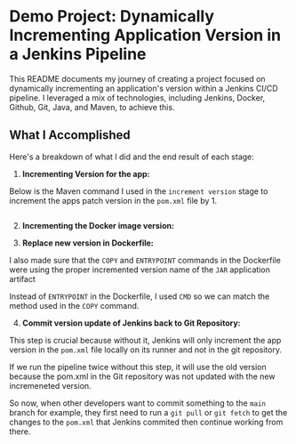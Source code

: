 # Demo Project: Dynamically Incrementing Application Version in a Jenkins Pipeline

 This README documents my journey of creating a project focused on dynamically incrementing an application's version within a Jenkins CI/CD pipeline. I leveraged a mix of technologies, including Jenkins, Docker, Github, Git, Java, and Maven, to achieve this.

## What I Accomplished

Here's a breakdown of what I did and the end result of each stage:


1. **Incrementing Version for the app:**

Below is the Maven command I used in the `increment version` stage to increment the apps patch version in the `pom.xml` file by 1.

```groovy

```

<have claude explain the code>


2. **Incrementing the Docker image version:**


3. **Replace new version in Dockerfile:**

I also made sure that the `COPY` and `ENTRYPOINT` commands in the Dockerfile were using the proper incremented version name of the `JAR` application artifact 

Instead of `ENTRYPOINT` in the Dockerfile, I used `CMD` so we can match the method used in the `COPY` command.

4.  **Commit version update of Jenkins back to Git Repository:**

This step is crucial because without it, Jenkins will only increment the app version in the `pom.xml` file locally on its runner and not in the git repository. 

If we run the pipeline twice without this step, it will use the old version because the pom.xml in the Git repository was not updated with the new incremeneted version.

So now, when other developers want to commit something to the `main` branch for example, they first need to run a `git pull` or `git fetch` to get the changes to the `pom.xml` that Jenkins commited then continue working from there.




    